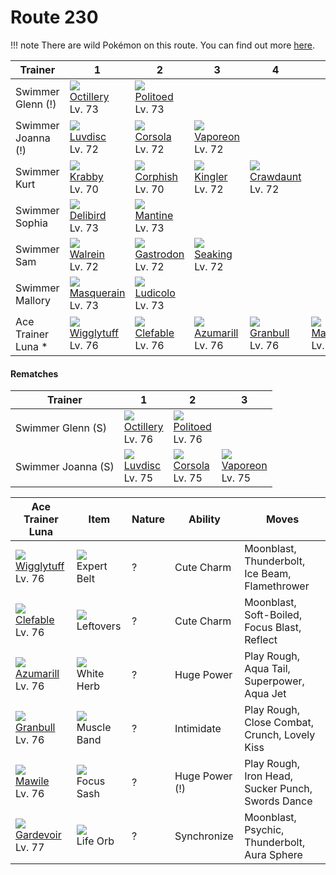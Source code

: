 # Route 230

!!! note
    There are wild Pokémon on this route. You can find out more [here](/wild_pokemon/route_230/).


Trainer            | 1                                    | 2                                    | 3                                    | 4                                    | 5                                    | 6                                    
---                | ---                                  | ---                                  | ---                                  | ---                                  | ---                                  | ---                                  
Swimmer Glenn (!)  | ![][224]<br> [Octillery]<br> Lv. 73  | ![][186]<br> [Politoed]<br> Lv. 73   
Swimmer Joanna (!) | ![][370]<br> [Luvdisc]<br> Lv. 72    | ![][222]<br> [Corsola]<br> Lv. 72    | ![][134]<br> [Vaporeon]<br> Lv. 72   
Swimmer Kurt       | ![][098]<br> [Krabby]<br> Lv. 70     | ![][341]<br> [Corphish]<br> Lv. 70   | ![][099]<br> [Kingler]<br> Lv. 72    | ![][342]<br> [Crawdaunt]<br> Lv. 72  
Swimmer Sophia     | ![][225]<br> [Delibird]<br> Lv. 73   | ![][226]<br> [Mantine]<br> Lv. 73    
Swimmer Sam        | ![][365]<br> [Walrein]<br> Lv. 72    | ![][423]<br> [Gastrodon]<br> Lv. 72  | ![][119]<br> [Seaking]<br> Lv. 72    
Swimmer Mallory    | ![][284]<br> [Masquerain]<br> Lv. 73 | ![][272]<br> [Ludicolo]<br> Lv. 73   
Ace Trainer Luna * | ![][040]<br> [Wigglytuff]<br> Lv. 76 | ![][036]<br> [Clefable]<br> Lv. 76   | ![][184]<br> [Azumarill]<br> Lv. 76  | ![][210]<br> [Granbull]<br> Lv. 76   | ![][303]<br> [Mawile]<br> Lv. 76     | ![][282]<br> [Gardevoir]<br> Lv. 77  

#### Rematches

Trainer            | 1                                   | 2                                   | 3                                   
---                | ---                                 | ---                                 | ---                                 
Swimmer Glenn (S)  | ![][224]<br> [Octillery]<br> Lv. 76 | ![][186]<br> [Politoed]<br> Lv. 76  
Swimmer Joanna (S) | ![][370]<br> [Luvdisc]<br> Lv. 75   | ![][222]<br> [Corsola]<br> Lv. 75   | ![][134]<br> [Vaporeon]<br> Lv. 75  

Ace Trainer Luna                     | Item                             | Nature | Ability        | Moves                                            
---                                  | ---                              | --- | ---            | ---                                              
![][040]<br> [Wigglytuff]<br> Lv. 76 | ![][expert-belt]<br> Expert Belt | ? | Cute Charm     | Moonblast, Thunderbolt, Ice Beam, Flamethrower   
![][036]<br> [Clefable]<br> Lv. 76   | ![][leftovers]<br> Leftovers     | ? | Cute Charm     | Moonblast, Soft-Boiled, Focus Blast, Reflect     
![][184]<br> [Azumarill]<br> Lv. 76  | ![][white-herb]<br> White Herb   | ? | Huge Power     | Play Rough, Aqua Tail, Superpower, Aqua Jet      
![][210]<br> [Granbull]<br> Lv. 76   | ![][muscle-band]<br> Muscle Band | ? | Intimidate     | Play Rough, Close Combat, Crunch, Lovely Kiss    
![][303]<br> [Mawile]<br> Lv. 76     | ![][focus-sash]<br> Focus Sash   | ? | Huge Power (!) | Play Rough, Iron Head, Sucker Punch, Swords Dance
![][282]<br> [Gardevoir]<br> Lv. 77  | ![][life-orb]<br> Life Orb       | ? | Synchronize    | Moonblast, Psychic, Thunderbolt, Aura Sphere     


[Clefable]: /pokemon_changes/036/
[Wigglytuff]: /pokemon_changes/040/
[Krabby]: /pokemon_changes/098/
[Kingler]: /pokemon_changes/099/
[Seaking]: /pokemon_changes/119/
[Vaporeon]: /pokemon_changes/134/
[Azumarill]: /pokemon_changes/184/
[Politoed]: /pokemon_changes/186/
[Granbull]: /pokemon_changes/210/
[Corsola]: /pokemon_changes/222/
[Octillery]: /pokemon_changes/224/
[Delibird]: /pokemon_changes/225/
[Mantine]: /pokemon_changes/226/
[Ludicolo]: /pokemon_changes/272/
[Gardevoir]: /pokemon_changes/282/
[Masquerain]: /pokemon_changes/284/
[Mawile]: /pokemon_changes/303/
[Corphish]: /pokemon_changes/341/
[Crawdaunt]: /pokemon_changes/342/
[Walrein]: /pokemon_changes/365/
[Luvdisc]: /pokemon_changes/370/
[Gastrodon]: /pokemon_changes/423/
[expert-belt]: /img/items/expert-belt.png
[focus-sash]: /img/items/focus-sash.png
[leftovers]: /img/items/leftovers.png
[life-orb]: /img/items/life-orb.png
[muscle-band]: /img/items/muscle-band.png
[white-herb]: /img/items/white-herb.png
[036]: /img/pokemon/036.png
[040]: /img/pokemon/040.png
[098]: /img/pokemon/098.png
[099]: /img/pokemon/099.png
[119]: /img/pokemon/119.png
[134]: /img/pokemon/134.png
[184]: /img/pokemon/184.png
[186]: /img/pokemon/186.png
[210]: /img/pokemon/210.png
[222]: /img/pokemon/222.png
[224]: /img/pokemon/224.png
[225]: /img/pokemon/225.png
[226]: /img/pokemon/226.png
[272]: /img/pokemon/272.png
[282]: /img/pokemon/282.png
[284]: /img/pokemon/284.png
[303]: /img/pokemon/303.png
[341]: /img/pokemon/341.png
[342]: /img/pokemon/342.png
[365]: /img/pokemon/365.png
[370]: /img/pokemon/370.png
[423]: /img/pokemon/423.png
